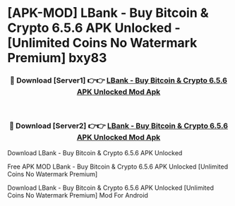 # [APK-MOD] LBank - Buy Bitcoin & Crypto 6.5.6 APK Unlocked - [Unlimited Coins No Watermark Premium] bxy83



<div align="center">
<h3>🔴 Download [Server1] 👉👉 <a href="https://momento.my/?title=LBank_-_Buy_Bitcoin_&_Crypto_6.5.6_APK_Unlocked">LBank - Buy Bitcoin & Crypto 6.5.6 APK Unlocked Mod Apk</a></h3><br>

<h3>🔴 Download [Server2] 👉👉 <a href="https://momento.my/?title=LBank_-_Buy_Bitcoin_&_Crypto_6.5.6_APK_Unlocked">LBank - Buy Bitcoin & Crypto 6.5.6 APK Unlocked Mod Apk</a></h3>
</div>



Download LBank - Buy Bitcoin & Crypto 6.5.6 APK Unlocked 

Free APK MOD LBank - Buy Bitcoin & Crypto 6.5.6 APK Unlocked [Unlimited Coins No Watermark Premium]

Download LBank - Buy Bitcoin & Crypto 6.5.6 APK Unlocked [Unlimited Coins No Watermark Premium] Mod For Android

